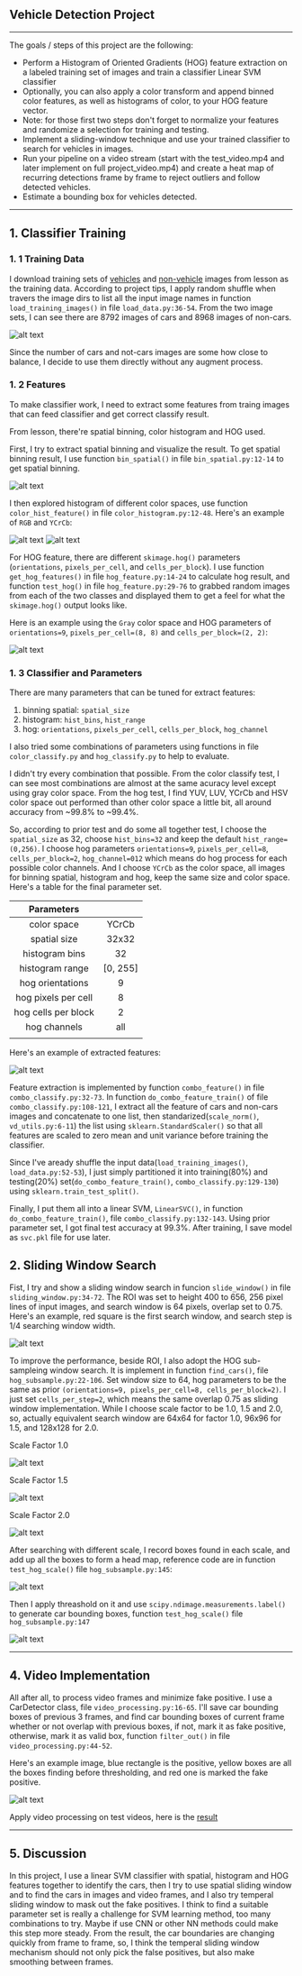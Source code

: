 **Vehicle Detection Project**
---

---
The goals / steps of this project are the following:

* Perform a Histogram of Oriented Gradients (HOG) feature extraction on a labeled training set of images and train a classifier Linear SVM classifier
* Optionally, you can also apply a color transform and append binned color features, as well as histograms of color, to your HOG feature vector. 
* Note: for those first two steps don't forget to normalize your features and randomize a selection for training and testing.
* Implement a sliding-window technique and use your trained classifier to search for vehicles in images.
* Run your pipeline on a video stream (start with the test_video.mp4 and later implement on full project_video.mp4) and create a heat map of recurring detections frame by frame to reject outliers and follow detected vehicles.
* Estimate a bounding box for vehicles detected.

[//]: # (Image References)
[image1]: ./output_images/training_data.jpg
[image2]: ./output_images/bin_spatial.jpg
[image3]: ./output_images/RGB_hist.jpg
[image4]: ./output_images/YCrCb_hist.jpg
[image5]: ./output_images/hog.jpg
[image6]: ./output_images/YCrCb_YCrCb_feature.jpg
[image7]: ./output_images/test5_window.jpg
[image8]: ./output_images/test5_64_.jpg
[image9]: ./output_images/test5_subsample_1.0.jpg
[image10]: ./output_images/test5_subsample_1.5.jpg
[image11]: ./output_images/test5_subsample_2.0.jpg
[image12]: ./output_images/test5_heatmap.jpg
[image13]: ./output_images/test5_labels.jpg
[image14]: ./output_images/00199_debug.jpg
[image24]: ./examples/sliding_window.jpg
[image25]: ./examples/bboxes_and_heat.png
[image26]: ./examples/labels_map.png
[image27]: ./examples/output_bboxes.png
[video1]: ./project_video.mp4

---


## 1. Classifier Training
### 1. 1 Training Data

I download training sets of [vehicles](https://s3.amazonaws.com/udacity-sdc/Vehicle_Tracking/vehicles.zip) and [non-vehicle](https://s3.amazonaws.com/udacity-sdc/Vehicle_Tracking/non-vehicles.zip) images from lesson as the training data. According to project tips, I apply random shuffle when travers the image dirs to list all the input image names in function `load_training_images()` in file `load_data.py:36-54`. From the two image sets, I can see there are 8792 images of cars and 8968 images of non-cars. 

![alt text][image1]

Since the number of cars and not-cars images are some how close to balance, I decide to use them directly without any augment process.

### 1. 2 Features

To make classifier work, I need to extract some features from traing images that can feed classifier and get correct classify result.

From lesson, there're spatial binning, color histogram and HOG used.

First, I try to extract spatial binning and visualize the result. To get spatial binning result, I use function `bin_spatial()` in file `bin_spatial.py:12-14` to get spatial binning.

![alt text][image2]

I then explored histogram of different color spaces, use function `color_hist_feature()` in file `color_histogram.py:12-48`. Here's an example of `RGB` and `YCrCb`:

![alt text][image3]
![alt text][image4]  

For HOG feature, there are different `skimage.hog()` parameters (`orientations`, `pixels_per_cell`, and `cells_per_block`).  I use function `get_hog_features()` in file `hog_feature.py:14-24` to calculate hog result, and function `test_hog()` in file `hog_feature.py:29-76` to grabbed random images from each of the two classes and displayed them to get a feel for what the `skimage.hog()` output looks like.

Here is an example using the `Gray` color space and HOG parameters of `orientations=9`, `pixels_per_cell=(8, 8)` and `cells_per_block=(2, 2)`:

![alt text][image5]

### 1. 3 Classifier and Parameters

There are many parameters that can be tuned for extract features:
1. binning spatial: `spatial_size`
2. histogram: `hist_bins`, `hist_range`
3. hog: `orientations`, `pixels_per_cell`, `cells_per_block`, `hog_channel`

I also tried some combinations of parameters using functions in file `color_classify.py` and `hog_classify.py` to help to evaluate.

I didn't try every combination that possible. From the color classify test, I can see most combinations are almost at the same acuracy level except using gray color space. From the hog test, I find YUV, LUV, YCrCb and HSV color space out performed than other color space a little bit, all around accuracy from ~99.8% to ~99.4%.

So, according to prior test and do some all together test, I choose the `spatial_size` as 32, choose `hist_bins=32` and keep the default `hist_range=(0,256)`. I choose hog parameters `orientations=9`, `pixels_per_cell=8`, `cells_per_block=2`, `hog_channel=012` which means do hog process for each possible color channels. And I choose `YCrCb` as the color space, all images for binning spatial, histogram and hog, keep the same size and color space. Here's a table for the final parameter set.

|Parameters||
|:----:|:----:|
|color space| YCrCb|
|spatial size| 32x32|
|histogram bins|32|
|histogram range|[0, 255]|
|hog orientations|9|
|hog pixels per cell|8|
|hog cells per block|2|
|hog channels| all|
|||

Here's an example of extracted features:

![alt text][image6]

Feature extraction is implemented by function `combo_feature()` in file `combo_classify.py:32-73`. In function `do_combo_feature_train()` of file `combo_classify.py:108-121`, I extract all the feature of cars and non-cars images and concatenate to one list, then standarized(`scale_norm()`, `vd_utils.py:6-11`) the list using `sklearn.StandardScaler()` so that all features are scaled to zero mean and unit variance before training the classifier.

Since I've aready shuffle the input data(`load_training_images()`, `load_data.py:52-53`), I just simply partitioned it into training(80%) and testing(20%) set(`do_combo_feature_train()`, `combo_classify.py:129-130`) using `sklearn.train_test_split()`.

Finally, I put them all into a linear SVM, `LinearSVC()`, in function `do_combo_feature_train()`, file `combo_classify.py:132-143`. Using prior parameter set, I got final test accuracy at 99.3%. After training, I save model as `svc.pkl` file for use later.

## 2. Sliding Window Search

Fist, I try and show a sliding window search in funcion `slide_window()` in file `sliding_window.py:34-72`. The ROI was set to height 400 to 656, 256 pixel lines of input images, and search window is 64 pixels, overlap set to 0.75. Here's an example, red square is the first search window, and search step is 1/4 searching window width.

![alt text][image7]

To improve the performance, beside ROI, I also adopt the HOG sub-sampleing window search. It is implement in function `find_cars()`, file `hog_subsample.py:22-106`. Set window size to 64, hog parameters to be the same as prior `(orientations=9, pixels_per_cell=8, cells_per_block=2)`. I just set `cells_per_step=2`, which means the same overlap 0.75 as sliding window implementation. While I choose scale factor to be 1.0, 1.5 and 2.0, so, actually equivalent search window are 64x64 for factor 1.0, 96x96 for 1.5, and 128x128 for 2.0.

Scale Factor 1.0

![alt text][image9]

Scale Factor 1.5

![alt text][image10]

Scale Factor 2.0

![alt text][image11]

After searching with different scale, I record boxes found in each scale, and add up all the boxes to form a head map, reference code are in function `test_hog_scale()` file `hog_subsample.py:145`:

![alt text][image12]

Then I apply threashold on it and use `scipy.ndimage.measurements.label()` to generate car bounding boxes, function `test_hog_scale()` file `hog_subsample.py:147`

![alt text][image13]

---

## 4. Video Implementation

All after all, to process video frames and minimize fake positive. I use a CarDetector class, file `video_processing.py:16-65`. I'll save car bounding boxes of previous 3 frames, and find car bounding boxes of current frame whether or not overlap with previous boxes, if not, mark it as fake positive, otherwise, mark it as valid box, function `filter_out()` in file `video_processing.py:44-52`.

Here's an example image, blue rectangle is the positive, yellow boxes are all the boxes finding before thresholding, and red one is marked the fake positive.

![alt text][image14] 


Apply video processing on test videos, here is the [result](./project_video_output.mp4)


---

## 5. Discussion

In this project, I use a linear SVM classifier with spatial, histogram and HOG features together to identify the cars, then I try to use spatial sliding window and to find the cars in images and video frames, and I also try temperal sliding window to mask out the fake positives. I think to find a suitable parameter set is really a challenge for SVM learning method, too many combinations to try. Maybe if use CNN or other NN methods could make this step more steady. From the result, the car boundaries are changing quickly from frame to frame, so, I think the temperal sliding window mechanism should not only pick the false positives, but also make smoothing between frames.